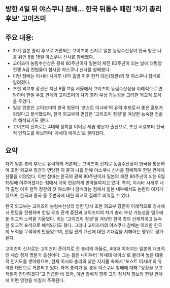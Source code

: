 ## 방한 4일 뒤 야스쿠니 참배... 한국 뒤통수 때린 '차기 총리 후보' 고이즈미

## 주요 내용:
*   차기 일본 총리 후보로 거론되는 고이즈미 신지로 일본 농림수산상이 한국 방문 나흘 뒤인 8월 15일 야스쿠니 신사를 참배했다.
*   고이즈미 농림수산상은 광복 80주년이자 일본의 패전 80주년이 되는 날에 태평양전쟁 A급 전범들이 합사된 야스쿠니 신사를 참배했다.
*   이번 참배는 이시바 시게루 내각 출범 이후 현직 대신(장관)의 첫 야스쿠니 참배로 알려졌다.
*   조현 외교부 장관은 지난 8월 11일 서울에서 고이즈미 농림수산상을 이례적으로 면담하며 한일 우호 관계와 고이즈미의 차기 총리 부상 가능성을 고려한 외교적 포석을 두었다.
*   일본 언론은 고이즈미의 한국 방문이 '포스트 이시바'의 유력 후보로서 좋은 홍보가 되었다고 분석했으며, 한국 외교부의 면담은 '고이즈미 정권'을 겨냥한 능숙한 전술로 해석되기도 했다.
*   고이즈미 신지로는 4대째 정치를 이어온 세습 명문가 출신으로, 초선 시절부터 전국적 인지도를 확보하며 '차세대 에이스'로 불려왔다.

## 요약

차기 일본 총리 후보로 유력하게 거론되는 고이즈미 신지로 농림수산상이 한국을 방문하여 조현 외교부 장관과 면담한 지 불과 나흘 만에 야스쿠니 신사를 참배하여 한일 관계에 찬물을 끼얹었다. 이번 참배는 한국의 광복 80주년이자 일본의 패전 80주년이 되는 8월 15일에 이루어졌다는 점에서 더욱 민감하게 받아들여지고 있다. 특히, 이시바 시게루 내각 출범 이후 현직 장관의 첫 야스쿠니 참배라는 점에서 일본 내부에서도 논란의 여지가 있으며, 한국과 중국 등 주변국에 대한 외교적 결례로 비춰질 수 있다.

한국 외교부는 고이즈미 농림수산상의 방한 당시 조현 외교부 장관이 이례적으로 청사에서 면담을 진행하며 한일 우호 관계 증진과 고이즈미의 차기 총리 부상 가능성을 염두에 둔 외교적 노력을 기울였다. 이는 '고이즈미 정권'을 겨냥한 한국 측의 선제적이고 능숙한 외교적 포석으로 해석되기도 했다. 그러나 고이즈미의 야스쿠니 참배는 이러한 한국의 노력을 무색하게 만들었으며, 한일 관계 개선에 대한 기대감을 저해하는 행위로 평가된다.

고이즈미 신지로는 고이즈미 준이치로 전 총리의 아들로, 4대째 이어지는 일본의 대표적인 세습 정치 명문가 출신이다. 그는 젊은 나이부터 '차세대 에이스'로 불리며 높은 대중적 인지도를 쌓아왔으며, 현재 이시바 총리의 낮은 지지율 속에서 '포스트 이시바'의 유력한 대안으로 거론되고 있다. 과거 총리가 될 경우 야스쿠니 참배에 대해 "상황을 보고 적절히 판단하겠다"고 언급한 바 있어, 이번 참배가 향후 그의 정치적 행보와 한일 관계에 어떤 영향을 미칠지 주목된다.